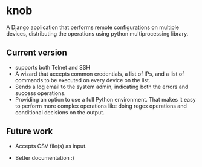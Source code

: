 # knob
A Django application that performs remote configurations on multiple devices, distributing the operations using python multiprocessing library.

## Current version
* supports both Telnet and SSH
* A wizard that accepts common credentials, a list of IPs, and a list of commands to be executed on every device on the list.
* Sends a log email to the system admin, indicating both the errors and success operations.
* Providing an option to use a full Python environment. That makes it easy to perform more complex operations like doing regex operations and conditional decisions on the output.

## Future work
* Accepts CSV file(s) as input.

* Better documentation :)
